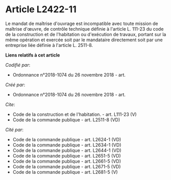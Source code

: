 # Article L2422-11

Le mandat de maîtrise d'ouvrage est incompatible avec toute mission de maîtrise d'œuvre, de contrôle technique définie à
l'article L. 111-23 du code de la construction et de l'habitation ou d'exécution de travaux, portant sur la même opération et
exercée soit par le mandataire directement soit par une entreprise liée définie à l'article L. 2511-8.

**Liens relatifs à cet article**

_Codifié par_:

  - Ordonnance n°2018-1074 du 26 novembre 2018 - art.

_Créé par_:

  - Ordonnance n°2018-1074 du 26 novembre 2018 - art.

_Cite_:

  - Code de la construction et de l'habitation. - art. L111-23 (V)
  - Code de la commande publique - art. L2511-8 (VD)

_Cité par_:

  - Code de la commande publique - art. L2624-1 (VD)
  - Code de la commande publique - art. L2634-1 (VD)
  - Code de la commande publique - art. L2644-1 (VD)
  - Code de la commande publique - art. L2651-5 (VD)
  - Code de la commande publique - art. L2661-5 (VD)
  - Code de la commande publique - art. L2671-5 (VD)
  - Code de la commande publique - art. L2681-5 (V)
